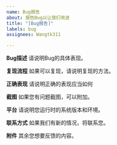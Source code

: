 ```yaml
---
name: Bug报告
about: 报告Bug以让我们改进
title: "[Bug报告]"
labels: bug
assignees: Wangtk311

---
```


**Bug描述**
请说明Bug的具体表现。

**复现流程**
如果可以复现，请说明复现的方法。

**正确表现**
请说明正确的表现应当如何

**截图**
如果您有问题截图，可以附加。

**平台**
请说明您运行时的系统版本和环境。

**联系方式**
如果我们有新的情况，将联系您。

**附件**
其余您想要反馈的内容。
